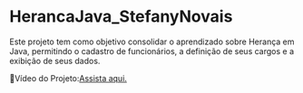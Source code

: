 # HerancaJava_StefanyNovais

Este projeto tem como objetivo consolidar o aprendizado sobre Herança em Java, permitindo o cadastro de funcionários, a definição de seus cargos e a exibição de seus dados.

🎥Vídeo do Projeto:[Assista aqui.](https://etecspgov-my.sharepoint.com/:v:/g/personal/stefany_nascimento20_etec_sp_gov_br/ERSi3dUIJzVMllV3w_0EKHUBROUoGyEtsYXf3su7cyRYSA?e=lEehlJ)
